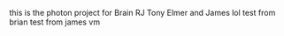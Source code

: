 this is the photon project for Brain RJ Tony Elmer and James
lol test from brian test from james vm



